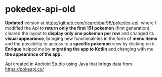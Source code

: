 # pokedex-api-old

**Updated** version at https://github.com/ricardobar96/pokedex-api, where I modified the Api to **return only the first 151 pokemon** (first generation), cleared the layout to **display only one pokemon per row** and changed its **visual appearance**, bringing new functionalities in the form of **menu items** and the possibility to access to a **specific pokemon** view by clicking on it. **Enrique** helped me by **migrating the app to Kotlin** and changing with me **the appearance of the app.**

Api created in Android Studio using Java that brings data from https://pokeapi.co/

